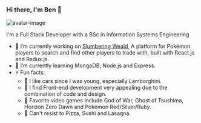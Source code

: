 ### Hi there, I'm Ben 👋

![avatar-image](https://ibb.co/7pVVyPX)
<!--
**nadlerBen/nadlerBen** is a ✨ _special_ ✨ repository because its `README.md` (this file) appears on your GitHub profile.-->

I'm a Full Stack Developer with a BSc in Information Systems Engineering

- 🔭 I’m currently working on [Slumbering Weald](https://github.com/nadlerBen/slumbering-weald), A platform for Pokémon players to search and find other players to trade with, built with React.js and Redux.js.
- 🌱 I’m currently learning MongoDB, Node.js and Express.
- ⚡ Fun facts: 
    - :blue_car: I like cars since I was young, especially Lamborghini.
    - :art: I find Front-end development very appealing due to the combination of code and design.
    - :space_invader: Favorite video games include God of War, Ghost of Tsushima, Horizon Zero Dawn and Pokémon Red/Silver/Ruby. 
    - :pizza: Can't resist to Pizza, Sushi and Lasagna.
